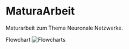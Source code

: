 # MaturaArbeit

Maturarbeit zum Thema Neuronale Netzwerke.



Flowchart
![Flowcharts](https://user-images.githubusercontent.com/97042740/189521686-7cd0a3e2-ea0e-4424-b427-369435b449a1.png)
